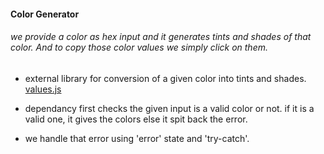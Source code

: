 #### Color Generator

###### we provide a color as hex input and it generates tints and shades of that color. And to copy those color values we simply click on them.

- external library for conversion of a given color into tints and shades. [values.js](https://github.com/noeldelgado/values.js)

- dependancy first checks the given input is a valid color or not. if it is a valid one, it gives the colors else it spit back the error.

- we handle that error using 'error' state and 'try-catch'.
